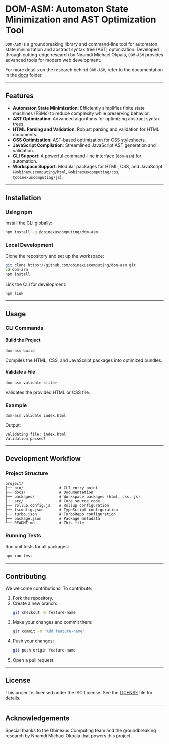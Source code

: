 # DOM-ASM: Automaton State Minimization and AST Optimization Tool

`DOM-ASM` is a groundbreaking library and command-line tool for automaton state minimization and abstract syntax tree (AST) optimization. Developed through cutting-edge research by Nnamdi Michael Okpala, `DOM-ASM` provides advanced tools for modern web development.

For more details on the research behind `DOM-ASM`, refer to the documentation in the [docs](./docs) folder.

---

## Features

- **Automaton State Minimization**: Efficiently simplifies finite state machines (FSMs) to reduce complexity while preserving behavior.
- **AST Optimization**: Advanced algorithms for optimizing abstract syntax trees.
- **HTML Parsing and Validation**: Robust parsing and validation for HTML documents.
- **CSS Optimization**: AST-based optimization for CSS stylesheets.
- **JavaScript Compilation**: Streamlined JavaScript AST generation and validation.
- **CLI Support**: A powerful command-line interface (`dom-asm`) for automation.
- **Workspace Support**: Modular packages for HTML, CSS, and JavaScript (`@obinexuscomputing/html`, `@obinexuscomputing/css`, `@obinexuscomputing/js`).

---

## Installation

### Using npm

Install the CLI globally:

```bash
npm install -g @obinexuscomputing/dom-asm
```

### Local Development

Clone the repository and set up the workspace:

```bash
git clone https://github.com/obinexuscomputing/dom-asm.git
cd dom-asm
npm install
```

Link the CLI for development:

```bash
npm link
```

---

## Usage

### CLI Commands

#### Build the Project

```bash
dom-asm build
```

Compiles the HTML, CSS, and JavaScript packages into optimized bundles.

#### Validate a File

```bash
dom-asm validate <file>
```

Validates the provided HTML or CSS file.

### Example

```bash
dom-asm validate index.html
```

Output:

```
Validating file: index.html
Validation passed!
```

---

## Development Workflow

### Project Structure

```
project/
├── bin/                # CLI entry point
├── docs/               # Documentation
├── packages/           # Workspace packages (html, css, js)
├── src/                # Core source code
├── rollup.config.js    # Rollup configuration
├── tsconfig.json       # TypeScript configuration
├── turbo.json          # TurboRepo configuration
├── package.json        # Package metadata
└── README.md           # This file
```

### Running Tests

Run unit tests for all packages:

```bash
npm run test
```

---

## Contributing

We welcome contributions! To contribute:

1. Fork the repository.
2. Create a new branch:
   ```bash
   git checkout -b feature-name
   ```
3. Make your changes and commit them:
   ```bash
   git commit -m "Add feature-name"
   ```
4. Push your changes:
   ```bash
   git push origin feature-name
   ```
5. Open a pull request.

---

## License

This project is licensed under the ISC License. See the [LICENSE](LICENSE) file for details.

---

## Acknowledgements

Special thanks to the Obinexus Computing team and the groundbreaking research by Nnamdi Michael Okpala that powers this project.

